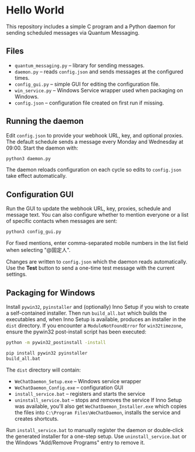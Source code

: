 # Hello World

This repository includes a simple C program and a Python daemon for sending
scheduled messages via Quantum Messaging.

## Files

- `quantum_messaging.py` – library for sending messages.
- `daemon.py` – reads `config.json` and sends messages at the configured times.
- `config_gui.py` – simple GUI for editing the configuration file.
- `win_service.py` – Windows Service wrapper used when packaging on Windows.
- `config.json` – configuration file created on first run if missing.

## Running the daemon
Edit `config.json` to provide your webhook URL, key, and optional proxies. The default schedule sends a message every Monday and Wednesday at 09:00. Start the daemon with:

```bash
python3 daemon.py
```

The daemon reloads configuration on each cycle so edits to `config.json`
take effect automatically.

## Configuration GUI

Run the GUI to update the webhook URL, key, proxies, schedule and message text.
You can also configure whether to mention everyone or a list of specific
contacts when messages are sent:

```bash
python3 config_gui.py
```

For fixed mentions, enter comma-separated mobile numbers in the list field when
selecting "@固定人".

Changes are written to `config.json` which the daemon reads automatically.
Use the **Test** button to send a one-time test message with the current
settings.

## Packaging for Windows

Install `pywin32`, `pyinstaller` and (optionally) Inno Setup if you wish to
create a self-contained installer. Then run `build_all.bat` which builds the
executables and, when Inno Setup is available, produces an installer in the
`dist` directory. If you encounter a `ModuleNotFoundError` for
`win32timezone`, ensure the pywin32 post-install script has been executed:

```bash
python -m pywin32_postinstall -install
```

```bash
pip install pywin32 pyinstaller
build_all.bat
```

The `dist` directory will contain:

- `WeChatDaemon_Setup.exe` – Windows service wrapper
- `WeChatDaemon_Config.exe` – configuration GUI
- `install_service.bat` – registers and starts the service
- `uninstall_service.bat` – stops and removes the service
If Inno Setup was available, you'll also get `WeChatDaemon_Installer.exe` which
copies the files into `C:\Program Files\WeChatDaemon`, installs the service
and creates shortcuts.

Run `install_service.bat` to manually register the daemon or
double‑click the generated installer for a one-step setup. Use
`uninstall_service.bat` or the Windows "Add/Remove Programs" entry to remove it.
